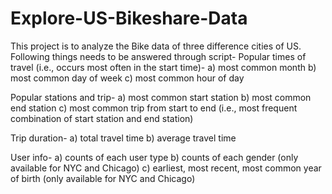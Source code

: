 # Explore-US-Bikeshare-Data
This project is to analyze the Bike data of three difference cities of US.
Following things needs to be answered through script-
Popular times of travel (i.e., occurs most often in the start time)-
a) most common month
b) most common day of week
c) most common hour of day

Popular stations and trip-
a) most common start station
b) most common end station
c) most common trip from start to end (i.e., most frequent combination of start station and end station)

Trip duration-
a) total travel time
b) average travel time

User info-
a) counts of each user type
b) counts of each gender (only available for NYC and Chicago)
c) earliest, most recent, most common year of birth (only available for NYC and Chicago)

